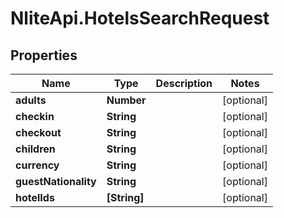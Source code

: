 # NliteApi.HotelsSearchRequest

## Properties

Name | Type | Description | Notes
------------ | ------------- | ------------- | -------------
**adults** | **Number** |  | [optional] 
**checkin** | **String** |  | [optional] 
**checkout** | **String** |  | [optional] 
**children** | **String** |  | [optional] 
**currency** | **String** |  | [optional] 
**guestNationality** | **String** |  | [optional] 
**hotelIds** | **[String]** |  | [optional] 


